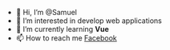 - 👋 Hi, I’m @Samuel
- 👀 I’m interested in develop web applications
- 🌱 I’m currently learning **Vue**
- 📫 How to reach me <a href="https://www.facebook.com/slyr305/" target="_blank">Facebook</a>

